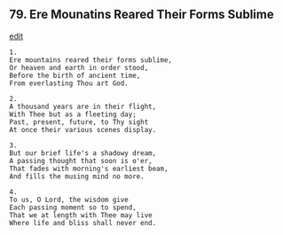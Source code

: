 
## 79.  Ere Mounatins Reared Their Forms Sublime
[edit](https://docs.google.com/document/d/1N5C8YIGmhWJNnlmjObbfE_2TkkG4z3Kp/edit?mode=html)




    1.
    Ere mountains reared their forms sublime, 
    Or heaven and earth in order stood, 
    Before the birth of ancient time, 
    From everlasting Thou art God. 

    2.
    A thousand years are in their flight, 
    With Thee but as a fleeting day; 
    Past, present, future, to Thy sight 
    At once their various scenes display. 

    3.
    But our brief life's a shadowy dream, 
    A passing thought that soon is o'er, 
    That fades with morning's earliest beam, 
    And fills the musing mind no more. 

    4.
    To us, O Lord, the wisdom give 
    Each passing moment so to spend, 
    That we at length with Thee may live 
    Where life and bliss shall never end.
